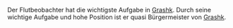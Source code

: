 Der Flutbeobachter hat die wichtigste Aufgabe in [Grashk](../Locations/Grashk.md). Durch seine wichtige Aufgabe und hohe Position ist er quasi Bürgermeister von [Grashk](../Locations/Grashk.md).